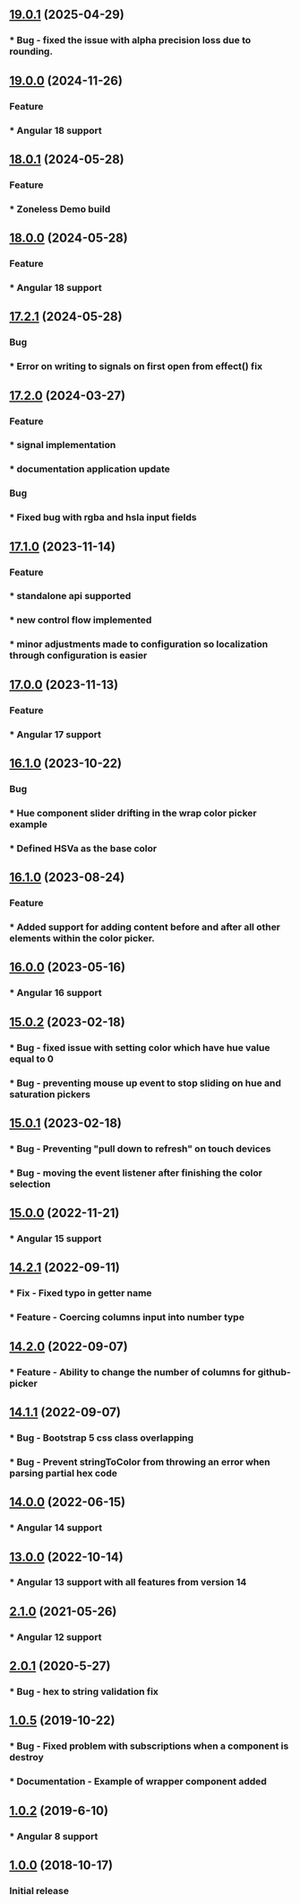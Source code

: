 <a name="19.0.1"></a>
## [19.0.1](https://github.com/pIvan/ngx-color-picker/commit/17c0b9e94e2f154f13111934917f09298c7b7e43) (2025-04-29)
### * Bug - fixed the issue with alpha precision loss due to rounding.

<a name="19.0.0"></a>
## [19.0.0](https://github.com/pIvan/ngx-color-picker/commit/b179d069baabd848a6d5dd54b7397684aa7e918b) (2024-11-26)
### Feature
### * Angular 18 support


<a name="18.0.1"></a>
## [18.0.1](https://github.com/pIvan/ngx-color-picker/commit/b9b0929b742e8c9ce469db4322d01186a996b283) (2024-05-28)
### Feature
### * Zoneless Demo build

<a name="18.0.0"></a>
## [18.0.0](https://github.com/pIvan/ngx-color-picker/commit/b9b0929b742e8c9ce469db4322d01186a996b283) (2024-05-28)
### Feature
### * Angular 18 support

<a name="17.2.1"></a>
## [17.2.1](https://github.com/pIvan/ngx-color-picker/commit/1b12cec750ade4624c9cd14326fcae614336a7fb) (2024-05-28)
### Bug
### * Error on writing to signals on first open from effect() fix

<a name="17.2.0"></a>
## [17.2.0](https://github.com/pIvan/ngx-color-picker/commit/b460318f9ff51b282760361637dc0b78053f890d) (2024-03-27)
### Feature
### * signal implementation
### * documentation application update

### Bug
### * Fixed bug with rgba and hsla input fields

<a name="17.1.0"></a>
## [17.1.0](https://github.com/pIvan/ngx-color-picker/commit/530105f6edcc533245476394797e367f35bfd55b) (2023-11-14)
### Feature
### * standalone api supported
### * new control flow implemented
### * minor adjustments made to configuration so localization through configuration is easier

<a name="17.0.0"></a>
## [17.0.0](https://github.com/pIvan/ngx-color-picker/commit/ac043e615ebde89ce0c6d5449939f6bcf1ea8e48) (2023-11-13)
### Feature
### * Angular 17 support

<a name="16.2.0"></a>
## [16.1.0](https://github.com/pIvan/ngx-color-picker/commit/e387999d6c7758fa63b647732f679545776f23be) (2023-10-22)
### Bug
### * Hue component slider drifting in the wrap color picker example
### * Defined HSVa as the base color

<a name="16.1.0"></a>
## [16.1.0](https://github.com/pIvan/ngx-color-picker/commit/3ca5dae3db80a369965eabc3686a26835938d9ba) (2023-08-24)
### Feature
### * Added support for adding content before and after all other elements within the color picker.


<a name="16.0.0"></a>
## [16.0.0](https://github.com/pIvan/ngx-color-picker/commit/071866862cd41ce5771357a2e71e0833dbfe4a49) (2023-05-16)
### * Angular 16 support


<a name="15.0.2"></a>
## [15.0.2](https://github.com/pIvan/ngx-color-picker/commit/980f336e27d24f237b189bdc7f74d286ec992fc8) (2023-02-18)
### * Bug - fixed issue with setting color which have hue value equal to 0
### * Bug - preventing mouse up event to stop sliding on hue and saturation pickers


<a name="15.0.1"></a>
## [15.0.1](https://github.com/pIvan/ngx-color-picker/commit/4656a5ea4408e2a13c497f4f88222105dcbf30c1) (2023-02-18)
### * Bug - Preventing "pull down to refresh" on touch devices
### * Bug - moving the event listener after finishing the color selection


<a name="15.0.0"></a>
## [15.0.0](https://github.com/pIvan/ngx-color-picker/commit/da1bd9b0c9406f40ec6748b604f76f0148c3129b) (2022-11-21)
### * Angular 15 support


<a name="14.2.1"></a>
## [14.2.1](https://github.com/pIvan/ngx-color-picker/commit/62df22219b46bd4e954a26133912e6d8394bc214) (2022-09-11)

### * Fix - Fixed typo in getter name
### * Feature - Coercing columns input into number type

<a name="14.2.0"></a>
## [14.2.0](https://github.com/pIvan/ngx-color-picker/commit/67a51b7d4a37387a63234270b06090e6b480393a) (2022-09-07)
### * Feature - Ability to change the number of columns for github-picker

<a name="14.1.1"></a>
## [14.1.1](https://github.com/pIvan/ngx-color-picker/commit/3eecdbd3ea9b84a2581935f32e4e773b8286cdeb) (2022-09-07)
### * Bug - Bootstrap 5 css class overlapping
### * Bug - Prevent stringToColor from throwing an error when parsing partial hex code



<a name="14.0.0"></a>
## [14.0.0](https://github.com/pIvan/ngx-color-picker/commit/9f52bd786aeeb55aa57780a530a90c17d5cfa2c1) (2022-06-15)
### * Angular 14 support


<a name="13.0.0"></a>
## [13.0.0](https://github.com/pIvan/ngx-color-picker/commit/390463388221106b181ba0ded323437dcb9c44ca) (2022-10-14)
### * Angular 13 support with all features from version 14



<a name="2.1.0"></a>
## [2.1.0](https://github.com/pIvan/ngx-color-picker/commit/0c3ecdd853747126e8dea565ccdeea2a9bf7c9f2) (2021-05-26)
### * Angular 12 support

<a name="2.0.1"></a>
## [2.0.1](https://github.com/pIvan/ngx-color-picker/commit/ddbc5869fa74fd64714173ec4dec7a244d649ca1) (2020-5-27)

### * Bug - hex to string validation fix

<a name="1.0.5"></a>
## [1.0.5](https://github.com/pIvan/ngx-color-picker/commit/d6b677bef03106d5f2b259e0704aaac1f0b612d3) (2019-10-22)

### * Bug - Fixed problem with subscriptions when a component is destroy
### * Documentation - Example of wrapper component added

<a name="1.0.2"></a>
## [1.0.2](https://github.com/pIvan/ngx-color-picker/commit/f41102b8e0d725f8804a929c65c7ff9babf2c1fe) (2019-6-10)

### * Angular 8 support

<a name="1.0.0"></a>
## [1.0.0](https://github.com/pIvan/ngx-color-picker/commit/e837edd13f3e9475f227a8b65050ad2a3036fe7f) (2018-10-17)

### Initial release